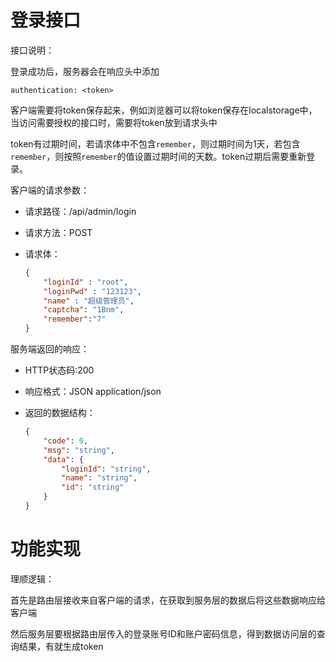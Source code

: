 # 登录接口

接口说明：

登录成功后，服务器会在响应头中添加

```
authentication: <token>
```

客户端需要将token保存起来，例如浏览器可以将token保存在localstorage中，当访问需要授权的接口时，需要将token放到请求头中

token有过期时间，若请求体中不包含`remember`，则过期时间为1天，若包含`remember`，则按照`remember`的值设置过期时间的天数。token过期后需要重新登录。

客户端的请求参数：

- 请求路径：/api/admin/login

- 请求方法：POST

- 请求体：

  ```json
  {
      "loginId" : "root",
      "loginPwd" : "123123",
      "name" : "超级管理员",
      "captcha": "1Bnm",
      "remember":"7"
  }
  ```

服务端返回的响应：

- HTTP状态码:200

- 响应格式：JSON application/json

- 返回的数据结构：

  ```json
  {
      "code": 0,
      "msg": "string",
      "data": {
          "loginId": "string",
          "name": "string",
          "id": "string"
      }
  }
  ```

# 功能实现

理顺逻辑：

首先是路由层接收来自客户端的请求，在获取到服务层的数据后将这些数据响应给客户端

然后服务层要根据路由层传入的登录账号ID和账户密码信息，得到数据访问层的查询结果，有就生成token